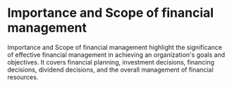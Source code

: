 # Importance and Scope of financial management
Importance and Scope of financial management highlight the significance of effective financial management in achieving an organization's goals and objectives. It covers financial planning, investment decisions, financing decisions, dividend decisions, and the overall management of financial resources.
